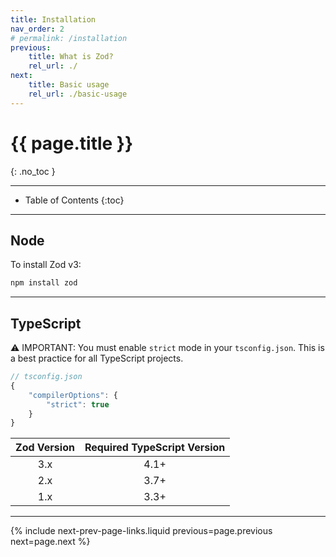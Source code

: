 ```yaml
---
title: Installation
nav_order: 2
# permalink: /installation
previous:
    title: What is Zod?
    rel_url: ./
next:
    title: Basic usage
    rel_url: ./basic-usage
---
```


# {{ page.title }}
{: .no_toc }

---
- Table of Contents
{:toc}
---


## Node
To install Zod v3:

```sh
npm install zod
```

---

## TypeScript
⚠️ IMPORTANT: You must enable `strict` mode in your `tsconfig.json`. This is a best practice for all TypeScript projects.

```ts
// tsconfig.json
{
    "compilerOptions": {
        "strict": true
    }
}
```

| Zod Version | Required TypeScript Version |
| :--: | :--: |
| 3.x | 4.1+ |
| 2.x | 3.7+ |
| 1.x | 3.3+ |

---
{% include next-prev-page-links.liquid previous=page.previous next=page.next %}